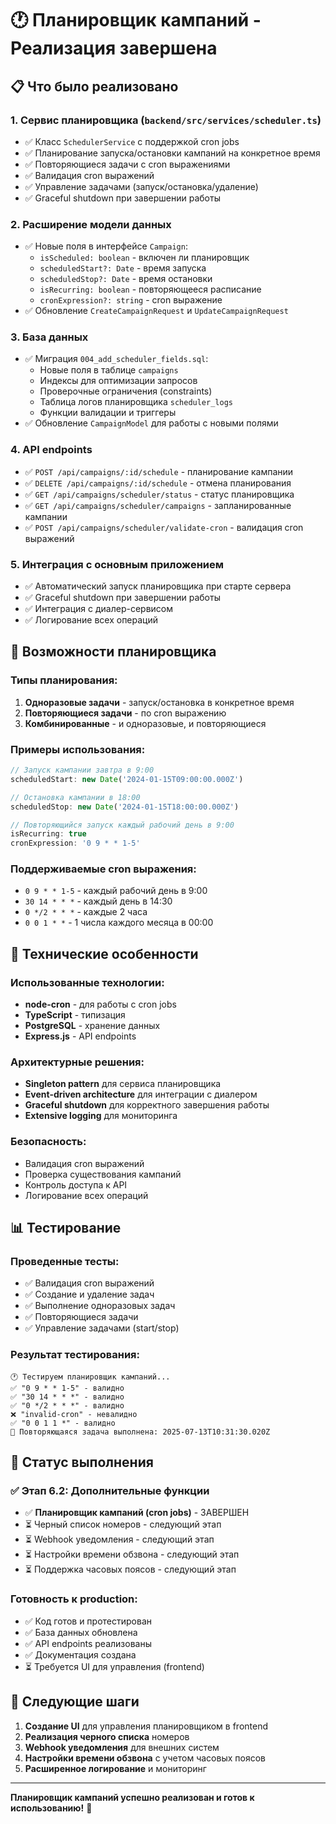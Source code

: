 # 🕐 Планировщик кампаний - Реализация завершена

## 📋 Что было реализовано

### 1. **Сервис планировщика** (`backend/src/services/scheduler.ts`)
- ✅ Класс `SchedulerService` с поддержкой cron jobs
- ✅ Планирование запуска/остановки кампаний на конкретное время
- ✅ Повторяющиеся задачи с cron выражениями
- ✅ Валидация cron выражений
- ✅ Управление задачами (запуск/остановка/удаление)
- ✅ Graceful shutdown при завершении работы

### 2. **Расширение модели данных**
- ✅ Новые поля в интерфейсе `Campaign`:
  - `isScheduled: boolean` - включен ли планировщик
  - `scheduledStart?: Date` - время запуска
  - `scheduledStop?: Date` - время остановки
  - `isRecurring: boolean` - повторяющееся расписание
  - `cronExpression?: string` - cron выражение
- ✅ Обновление `CreateCampaignRequest` и `UpdateCampaignRequest`

### 3. **База данных**
- ✅ Миграция `004_add_scheduler_fields.sql`:
  - Новые поля в таблице `campaigns`
  - Индексы для оптимизации запросов
  - Проверочные ограничения (constraints)
  - Таблица логов планировщика `scheduler_logs`
  - Функции валидации и триггеры
- ✅ Обновление `CampaignModel` для работы с новыми полями

### 4. **API endpoints**
- ✅ `POST /api/campaigns/:id/schedule` - планирование кампании
- ✅ `DELETE /api/campaigns/:id/schedule` - отмена планирования
- ✅ `GET /api/campaigns/scheduler/status` - статус планировщика
- ✅ `GET /api/campaigns/scheduler/campaigns` - запланированные кампании
- ✅ `POST /api/campaigns/scheduler/validate-cron` - валидация cron выражений

### 5. **Интеграция с основным приложением**
- ✅ Автоматический запуск планировщика при старте сервера
- ✅ Graceful shutdown при завершении работы
- ✅ Интеграция с диалер-сервисом
- ✅ Логирование всех операций

## 🚀 Возможности планировщика

### Типы планирования:
1. **Одноразовые задачи** - запуск/остановка в конкретное время
2. **Повторяющиеся задачи** - по cron выражению
3. **Комбинированные** - и одноразовые, и повторяющиеся

### Примеры использования:
```typescript
// Запуск кампании завтра в 9:00
scheduledStart: new Date('2024-01-15T09:00:00.000Z')

// Остановка кампании в 18:00
scheduledStop: new Date('2024-01-15T18:00:00.000Z')

// Повторяющийся запуск каждый рабочий день в 9:00
isRecurring: true
cronExpression: '0 9 * * 1-5'
```

### Поддерживаемые cron выражения:
- `0 9 * * 1-5` - каждый рабочий день в 9:00
- `30 14 * * *` - каждый день в 14:30
- `0 */2 * * *` - каждые 2 часа
- `0 0 1 * *` - 1 числа каждого месяца в 00:00

## 🔧 Технические особенности

### Использованные технологии:
- **node-cron** - для работы с cron jobs
- **TypeScript** - типизация
- **PostgreSQL** - хранение данных
- **Express.js** - API endpoints

### Архитектурные решения:
- **Singleton pattern** для сервиса планировщика
- **Event-driven architecture** для интеграции с диалером
- **Graceful shutdown** для корректного завершения работы
- **Extensive logging** для мониторинга

### Безопасность:
- Валидация cron выражений
- Проверка существования кампаний
- Контроль доступа к API
- Логирование всех операций

## 📊 Тестирование

### Проведенные тесты:
- ✅ Валидация cron выражений
- ✅ Создание и удаление задач
- ✅ Выполнение одноразовых задач
- ✅ Повторяющиеся задачи
- ✅ Управление задачами (start/stop)

### Результат тестирования:
```
🕐 Тестируем планировщик кампаний...
✅ "0 9 * * 1-5" - валидно
✅ "30 14 * * *" - валидно
✅ "0 */2 * * *" - валидно
❌ "invalid-cron" - невалидно
✅ "0 0 1 1 *" - валидно
🔄 Повторяющаяся задача выполнена: 2025-07-13T10:31:30.020Z
```

## 🎯 Статус выполнения

### ✅ Этап 6.2: Дополнительные функции
- ✅ **Планировщик кампаний (cron jobs)** - ЗАВЕРШЕН
- ⏳ Черный список номеров - следующий этап
- ⏳ Webhook уведомления - следующий этап
- ⏳ Настройки времени обзвона - следующий этап
- ⏳ Поддержка часовых поясов - следующий этап

### Готовность к production:
- ✅ Код готов и протестирован
- ✅ База данных обновлена
- ✅ API endpoints реализованы
- ✅ Документация создана
- ⏳ Требуется UI для управления (frontend)

## 🔮 Следующие шаги

1. **Создание UI** для управления планировщиком в frontend
2. **Реализация черного списка** номеров
3. **Webhook уведомления** для внешних систем
4. **Настройки времени обзвона** с учетом часовых поясов
5. **Расширенное логирование** и мониторинг

---

**Планировщик кампаний успешно реализован и готов к использованию!** 🎉 